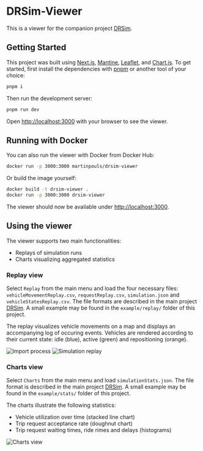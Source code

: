 # DRSim-Viewer
This is a viewer for the companion project [DRSim](https://github.com/martin-pouls/DRSim). 

## Getting Started
This project was built using [Next.js](https://nextjs.org/), [Mantine](https://mantine.dev/), [Leaflet](https://leafletjs.com/), and [Chart.js](https://www.chartjs.org/). To get started, first install the dependencies with [pnpm](https://pnpm.io/) or another tool of your choice:

```bash
pnpm i
```

Then run the development server:
```bash
pnpm run dev
```

Open [http://localhost:3000](http://localhost:3000) with your browser to see the viewer.

## Running with Docker
You can also run the viewer with Docker from Docker Hub:
```bash
docker run -p 3000:3000 martinpouls/drsim-viewer
```

Or build the image yourself:
```bash
docker build -t drsim-viewer .
docker run -p 3000:3000 drsim-viewer
```
The viewer should now be available under [http://localhost:3000](http://localhost:3000).

## Using the viewer
The viewer supports two main functionalities:
- Replays of simulation runs
- Charts visualizing aggregated statistics

### Replay view
Select `Replay` from the main menu and load the four necessary files: `vehicleMovementReplay.csv`, `requestReplay.csv`, `simulation.json` and `vehicleStatesReplay.csv`. The file formats are described in the main project [DRSim](https://github.com/martin-pouls/DRSim). A small example may be found in the `example/replay/` folder of this project.

The replay visualizes vehicle movements on a map and displays an accompanying log of occuring events. Vehicles are rendered according to their current state: idle (blue), active (green) and repositioning (orange).

![Import process](https://i.imgur.com/DAccDWT.gif)
![Simulation replay](https://i.imgur.com/V5rDl16.gif)

### Charts view 
Select `Charts` from the main menu and load `simulationStats.json`. The file format is described in the main project [DRSim](https://github.com/martin-pouls/DRSim). A small example may be found in the `example/stats/` folder of this project.

The charts illustrate the following statistics:
- Vehicle utilization over time (stacked line chart)
- Trip request acceptance rate (doughnut chart)
- Trip request waiting times, ride rimes and delays (histograms)

![Charts view](https://i.imgur.com/REvYcDF.png)


